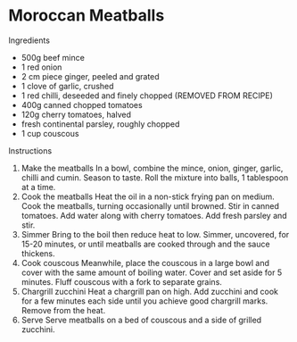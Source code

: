 # Moroccan Meatballs

Ingredients

- 500g beef mince 
- 1 red onion 
- 2 cm piece ginger, peeled and grated 
- 1 clove of garlic, crushed 
- 1 red chilli, deseeded and finely chopped (REMOVED FROM RECIPE)
- 400g canned chopped tomatoes 
- 120g cherry tomatoes, halved 
- fresh continental parsley, roughly chopped 
- 1 cup couscous 

Instructions

1. Make the meatballs
In a bowl, combine the mince, onion, ginger, garlic, chilli and cumin. Season to taste. Roll the mixture into balls, 1 tablespoon at a time.
2. Cook the meatballs
Heat the oil in a non-stick frying pan on medium. Cook the meatballs, turning occasionally until browned. Stir in canned tomatoes. Add water along with cherry tomatoes. Add fresh parsley and stir.
3. Simmer
Bring to the boil then reduce heat to low. Simmer, uncovered, for 15-20 minutes, or until meatballs are cooked through and the sauce thickens.
4. Cook couscous
Meanwhile, place the couscous in a large bowl and cover with the same amount of boiling water. Cover and set aside for 5 minutes. Fluff couscous with a fork to separate grains.
5. Chargrill zucchini
Heat a chargrill pan on high. Add zucchini and cook for a few minutes each side until you achieve good chargrill marks. Remove from the heat.
6. Serve
Serve meatballs on a bed of couscous and a side of grilled zucchini.
